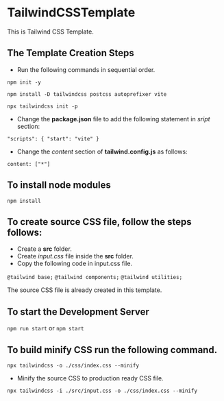 # TailwindCSSTemplate

This is Tailwind CSS Template.

## The Template Creation Steps

- Run the following commands in sequential order.

`npm init -y`    

`npm install -D tailwindcss postcss autoprefixer vite`

`npx tailwindcss init -p`

- Change the **package.json** file to add the following statement in *sript* section:

`"scripts": { "start": "vite" }`

- Change the *content* section of **tailwind.config.js** as follows:

`content: ["*"]`

## To install node modules

`npm install`

## To create source CSS file, follow the steps follows:

- Create a **src** folder.
- Create *input.css* file inside the **src** folder.
- Copy the following code in input.css file.

`@tailwind base;`
`@tailwind components;`
`@tailwind utilities;`

The source CSS file is already created in this template.

## To start the Development Server

`npm run start` or `npm start`

## To build minify CSS run the following command.

`npx tailwindcss -o ./css/index.css --minify`    

- Minify the source CSS to production ready CSS file.

`npx tailwindcss -i ./src/input.css -o ./css/index.css --minify`